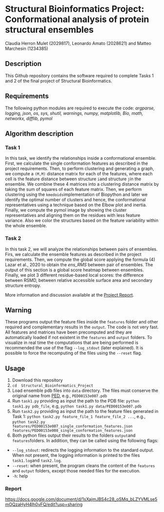 # Structural Bioinformatics Project: Conformational analysis of protein structural ensembles
Claudia Herron Mulet (2029817), Leonardo Amato (2028621) and Matteo Marchesin (1234385)

## Description
This Github repository contains the software required to complete Tasks 1 and 2 of the final project of Structural Bioinformatics.

## Requirements 
The following python modules are required to execute the code:
*argparse, logging, json, os, sys, shutil, warnings, numpy, matplotlib, Bio, math, networkx, difflib, pymol*

## Algorithm description
### Task 1
In this task, we identify the relationships inside a conformational ensemble. First, we calculate the single conformation features as described in the project requirements. Then, to perform clustering and generating a graph, we compute a ```(M,M)``` distance matrix for each of the features, where each cell is the feature distance between structure ```i```and structure ```j```in the ensemble. We combine these 4 matrices into a clustering distance matrix by taking the sum of squares of each feature matrix. Then, we perform clustering using the ```kmedoids```implementation of Biopython and later we identify the optimal number of clusters and hence, the conformational representatives using a technique based on the Elbow plot and inertia. Finally, we compute the pymol image by showing the cluster representatives and aligning them on the residues with less feature variance. Also we color the structures based on the feature variability within the whole ensemble.

### Task 2
In this task 2, we will analyze the relationships between pairs of ensembles. Firs, we calculate the ensemble features as described in the project requirements. Then, we compute the global score applying the formula (4) Lazar et al., 2020 to obtain the *ens_RMS* between pair of ensembles. The output of this section is a global score heatmap between ensembles. Finally, we plot 3 different residue-based local scores: the difference between RSMD, between relative accessible surface area and secondary structure entropy.

More information and discussion available at the [Project Report](https://github.com/claudia-hm/Structural_Bioinformatics_Project/blob/main/SB%20Project%20Report.pdf).

## Warning 
These programs output the feature files inside the ```features``` folder and other required and complementary results in the ```output```. The code is not very fast. All features and matrices have been precomputed and they are automatically loaded if not existent in the ```features``` and  ```output``` folders. To visualize in real time the computations that are being performed is recommended the use of the flag ```--log_stdout``` (later explained). It is possible to force the recomputing of the files using the ```--reset``` flag.

## Usage 
1. Download this repository 
2. ```cd  Structural_Bioinformatics_Project```
3. Load ensemble pdb files into ```data``` directory. The files must conserve the original name from [PED](https://proteinensemble.org), e.g., ```PED00153e007.pdb```
4. Run ```task1.py``` providing as input the path to the PDB file: ```python task1.py pdb_file```, e.g,  ```python task1.py data/PED00153e007.pdb```
5. Run ```task2.py``` providing as input the path to the feature files generated in Task 1: ```python task2.py feature_file_1 feature_file_2 ...```, e.g., ```python task2.py features/PED00153e007_single_conformation_features.json features/PED00153e008_single_conformation_features.json```
6. Both python files output their results to the folders ```output```and ```features```folders. In addition, they can be called using the following flags:
* ```--log_stdout```: redirects the logging information to the standard output. When not present, the logging information is printed to the files ```task1.log```and ```task2.log```.
* ```--reset```: when present, the program cleans the content of the ```features``` and ```output``` folders, except those needed files for the execution.
* ```-h```: help

### Report 
https://docs.google.com/document/d/1sXajmJBS4c28_oSMq_bLZYVMLse5mOQzaHyH4lh0vFQ/edit?usp=sharing

